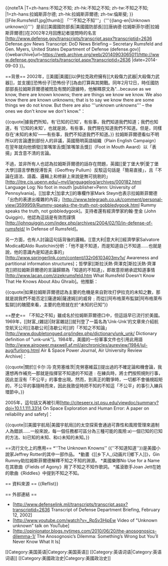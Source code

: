 {{noteTA
|T=zh-hans:不知之不知; zh-hk:不知之不知; zh-tw:不知之不知;
|1=zh-hans:拉姆斯菲尔德; zh-hk:拉姆斯菲爾德; zh-tw:倫斯斐;
}}
[[File:Rumsfeld1.jpg|thumb]]
「'''不知之不知'''」（'''{{lang-en|Unknown unknown}}'''）是前[[美國國防部長|美國國防部長]][[唐纳德·拉姆斯菲尔德|拉姆斯菲爾德]]在2002年2月回應記者提問時的名言<ref name="defense.gov-transcript">[http://www.defense.gov/transcripts/transcript.aspx?transcriptid=2636 Defense.gov News Transcript: DoD News Briefing – Secretary Rumsfeld and Gen. Myers, United States Department of Defense (defense.gov)] {{webarchive|url=https://web.archive.org/web/20140903065011/http://www.defense.gov/transcripts/transcript.aspx?transcriptid=2636 |date=2014-09-03 }}</ref>。

==背景==
2002年，[[美國|美國]]以伊拉克政府擁有[[大殺傷力武器|大殺傷力武器]]，並支援[[恐怖份子|恐怖份子]]為由打算與其開戰。同年2月12日，時任國防部部長拉姆斯菲爾德被問及有關的證據時<ref name="defense.gov-transcript"/>，他解釋<ref>原文為"...because as we know, there are known knowns; there are things we know we know. We also know there are known unknowns; that is to say we know there are some things we do not know. But there are also '''unknown unknowns''' – the ones we don't know we don't know."</ref>：

{{cquote|據我們所知，有‘已知的已知’，有些事，我們知道我們知道；我們也知道，有 ‘已知的未知’，也就是說，有些事，我們現在知道我們不知道。但是，同樣存在‘未知的未知’——有些事，我們不知道我們不知道。}}
拉姆斯菲爾德看似不明所以的言論遭到部份人的非議，英國簡明英語組織（Plain English Campaign）在翌年就向他頒發[[笨嘴笨舌獎|笨嘴笨舌獎]]（Foot in Mouth Award）以「表揚」其含意不清的言論。

不過，並非所有人也認為拉姆斯菲爾德的話存在問題，英國[[愛丁堡大學|愛丁堡大學]]語言學教授溥哲夫（Geoffrey Pullum）反駁這句話是「簡易直接」，且「不論在語法、語義、邏輯上和修辭上來說是無可挑剔的」<ref>[http://itre.cis.upenn.edu/~myl/languagelog/archives/000182.html Language Log: No foot in mouth |publisher=Penn: University of Pennsylvania]</ref>。[[加拿大|加拿大]]的專欄作家Mark Steyn也表示拉姆斯菲爾德「出色的表達出複雜的內容」<ref>[http://www.telegraph.co.uk/comment/personal-view/3599959/Rummy-speaks-the-truth-not-gobbledygook.html Rummy speaks the truth, not gobbledygook]</ref>。支持者還有經濟學家約翰·奎金 (John Quiggin)，他認為這話是有效而謹慎<ref>[http://johnquiggin.com/index.php/archives/2004/02/10/in-defense-of-rumsfeld/ In Defense of Rumsfeld]</ref>。

另一方面，也有人討論這句話背後的邏輯。[[意大利|意大利]]經濟學家Salvatore Modica和Aldo Rustichini分析：「他不是不知道，而是知道自己不知道……也就是說，他的意識內是知道此事的」<ref>[http://www.springerlink.com/content/l32r06103403mv1v/ Awareness and partitional information structures]</ref>；哲學家[[斯拉沃熱·齊澤克|斯拉沃熱·齊澤克]]把拉姆斯菲爾德的言論歸類為「知道的不知道」，即故意拒絕承認知道事情<ref>[http://www.lacan.com/zizekrumsfeld.htm What Rumsfeld Doesn't Know That He Knows About Abu Ghraib]</ref>。他推斷：

{{cquote|如果拉姆斯菲爾德認為主要的危機是來自對攻打伊拉克的未知之數，那就是說我們不能否定[[薩達姆|薩達姆]]的威脅﹔而從[[阿布格萊布監獄|阿布格萊布監獄]]的醜聞來看，主要的危險就在於“未知的已知”}}

==歷史==
「不知之不知」雖成名於拉姆斯菲爾德口中，但這話早已流行於美國。1969年，[[財富_(雜誌)|財富雜誌]]就刊登了一篇名為'Unk-Unk'的文章來介紹航空航天公司[[洛歇公司|洛歇公司]]的「不知之不知論」<ref>[http://www.doubletongued.org/index.php/dictionary/unk_unk/ Dictionary definition of "unk-unk"]</ref>。1984年，美國的一份軍事文件也引用此用語<ref>[http://www.airpower.maxwell.af.mil/airchronicles/aureview/1984/jul-aug/furlong.html Air & Space Power Journal, Air University Review Archive]</ref>：

{{cquote|關於[[卡尔·冯·克劳塞维茨|克勞塞維茲]]提出過的不確定論和機會論，我還想再作補充—那就是指揮官不知道的不知道﹕在練兵時，將士們按照規則行事，因此並沒有「不公平」的事會出現。然而，到真正的戰爭時，一切都不會循規蹈矩的，不公平的事隨時而來，因此我敦促時把不知的不知這「不公平」的事引入練兵環節中。}}

2005年，這句話又再被引用<ref>[http://citeseerx.ist.psu.edu/viewdoc/summary?doi=10.1.1.111.3314 On Space Exploration and Human Error: A paper on reliability and safety]</ref>：

{{cquote|[[美國宇航局|美國宇航局]]的太空探索會通過可靠性和風險管理來遏制人為錯誤……一般來說，每一個任務都可區分為三種可能的風險:a)一個已知的已知的方法、b)已知的未知、和c)未知的未知。}}

==流行文化上的應用==
*''The Unknown Knowns'' (《''不知道知道''》)是美國小說家Jeffrey Rotter的其中一部作品。
*動畫《[[乡下人_(动画片)|鄉下人]]》，Gin Rummy助拉姆斯菲爾德解釋不知之不知的淵源。
*美國樂隊No Use for a Name在其歌曲《Fields of Agony》用了不知之不知作歌詞。
*搖滾歌手Joan Jett在她的歌曲《Riddles》中提到不知之不知。

== 資料來源 ==
{{Reflist}}

== 外部連結 ==
* [http://www.defenselink.mil/transcripts/transcript.aspx?transcriptid=2636 Transcript of Defense Department Briefing, February 12, 2002]
* [http://www.youtube.com/watch?v=_RpSv3HjpEw Video of "Unknown unknown" talk on YouTube]
* [http://opinionator.blogs.nytimes.com/2010/06/20/the-anosognosics-dilemma-1/ The Anosognosic’s Dilemma: Something’s Wrong but You’ll Never Know What It Is]

[[Category:美国英语|Category:美国英语]]
[[Category:英语词语|Category:英语词语]]
[[Category:美國政治史|Category:美國政治史]]